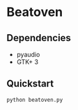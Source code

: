 Beatoven
========

Dependencies
------------
* pyaudio
* GTK+ 3

Quickstart
----------
`python beatoven.py`
